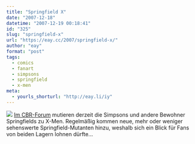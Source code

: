 ```yaml
---
title: "Springfield X"
date: "2007-12-18"
datetime: "2007-12-19 00:18:41"
id: "325"
slug: "springfield-x"
url: "https://eay.cc/2007/springfield-x/"
author: "eay"
format: "post"
tags:
  - comics
  - fanart
  - simpsons
  - springfield
  - x-men
meta:
  - yourls_shorturl: "http://eay.li/iy"
---
```


![](/uploads/2007/xsimpsons.jpg) [Im CBR-Forum](http://forums.comicbookresources.com/showthread.php?s=9094bbbccc4c0c7793dc02448fdc0a37&t=197471) mutieren derzeit die Simpsons und andere Bewohner Springfields zu X-Men. Regelmäßig kommen neue, mehr oder weniger sehenswerte Springfield-Mutanten hinzu, weshalb sich ein Blick für Fans von beiden Lagern lohnen dürfte...
